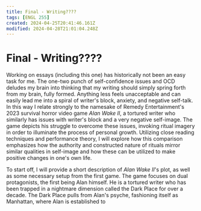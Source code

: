 ```yaml
---
title: Final - Writing????
tags: [ENGL 255]
created: 2024-04-25T20:41:46.161Z
modified: 2024-04-28T21:01:04.248Z
---
```


# Final - Writing????

Working on essays (including this one) has historically not been an easy task for me. The one-two punch of self-confidence issues and OCD deludes my brain into thinking that my writing should simply spring forth from my brain, fully formed. Anything less feels unacceptable and can easily lead me into a spiral of writer's block, anxiety, and negative self-talk. In this way I relate strongly to the namesake of Remedy Entertainment's 2023 survival horror video game *Alan Wake II*, a tortured writer who similarly has issues with writer's block and a very negative self-image. The game depicts his struggle to overcome these issues, invoking ritual imagery in order to illuminate the process of personal growth. Utilizing close reading techniques and performance theory, I will explore how this comparison emphasizes how the authority and constructed nature of rituals mirror similar qualities in self-image and how these can be utilized to make positive changes in one's own life.

To start off, I will provide a short description of *Alan Wake II*'s plot, as well as some necessary setup from the first game. The game focuses on dual protagonists, the first being Alan himself. He is a tortured writer who has been trapped in a nightmare dimension called the Dark Place for over a decade. The Dark Place pulls from Alan's psyche, fashioning itself as Manhattan, where Alan is established to 
